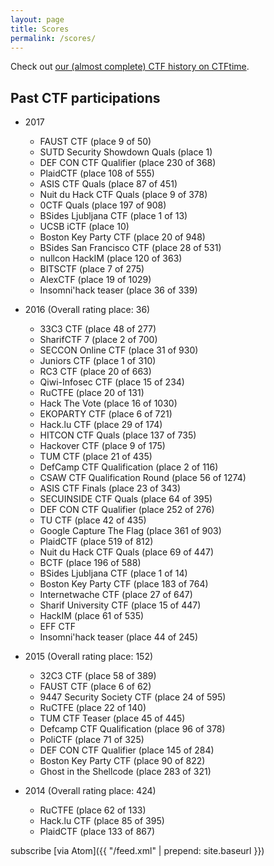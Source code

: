 ```yaml
---
layout: page
title: Scores
permalink: /scores/
---
```


Check out [our (almost complete) CTF history on CTFtime](https://ctftime.org/team/8323).


## Past CTF participations

<!-- generated using scripts/getPastCTFs.py  -->

* 2017
  <!-- place 40 (135.219 points), (before FAUST voting completed) -->
  * FAUST CTF <span class="discreet">(place 9 of 50)</span>
  * SUTD Security Showdown Quals <span class="discreet">(place 1)</span>
  <!-- place 37 (135.219 points) -->
  * DEF CON CTF Qualifier <span class="discreet">(place 230 of 368)</span>
  * PlaidCTF <span class="discreet">(place 108 of 555)</span>
  * ASIS CTF Quals <span class="discreet">(place 87 of 451)</span>
  * Nuit du Hack CTF Quals <span class="discreet">(place 9 of 378)</span>
  * 0CTF  Quals <span class="discreet">(place 197 of 908)</span>
  * BSides Ljubljana CTF <span class="discreet">(place 1 of 13)</span>
  * UCSB iCTF <span class="discreet">(place 10)</span>
  <!-- place 17 (78.738 points) -->
  * Boston Key Party CTF <span class="discreet">(place 20 of 948)</span>
  * BSides San Francisco CTF <span class="discreet">(place 28 of 531)</span>
  * nullcon HackIM <span class="discreet">(place 120 of 363)</span>
  * BITSCTF <span class="discreet">(place 7 of 275)</span>
  * AlexCTF <span class="discreet">(place 19 of 1029)</span>
  * Insomni'hack teaser <span class="discreet">(place 36 of 339)</span>

* 2016 (Overall rating place: 36)
  <!-- place 36 (333.244 points) -->
  * 33C3 CTF <span class="discreet">(place 48 of 277)</span>
  <!-- place 38 (293.092 points) -->
  * SharifCTF 7 <span class="discreet">(place 2 of 700)</span>
  * SECCON Online CTF <span class="discreet">(place 31 of 930)</span>
  <!-- place 47 (246.418 points) -->
  * Juniors CTF <span class="discreet">(place 1 of 310)</span>
  * RC3 CTF <span class="discreet">(place 20 of 663)</span>
  <!-- place 49 (233.160 points) -->
  * Qiwi-Infosec CTF <span class="discreet">(place 15 of 234)</span>
  <!-- place 51 (224.200 points) -->
  * RuCTFE <span class="discreet">(place 20 of 131)</span>
  <!-- place 51 (209.993 points) -->
  * Hack The Vote <span class="discreet">(place 16 of 1030)</span>
  <!-- place 53 (198.005 points) -->
  * EKOPARTY CTF <span class="discreet">(place 6 of 721)</span>
  * Hack.lu CTF <span class="discreet">(place 29 of 174)</span>
  * HITCON CTF  Quals <span class="discreet">(place 137 of 735)</span>
  * Hackover CTF <span class="discreet">(place 9 of 175)</span>
  * TUM CTF <span class="discreet">(place 21 of 435)</span>
  * DefCamp CTF Qualification <span class="discreet">(place 2 of 116)</span>
  * CSAW CTF Qualification Round <span class="discreet">(place 56 of 1274)</span>
  * ASIS CTF Finals <span class="discreet">(place 23 of 343)</span>
  * SECUINSIDE CTF Quals <span class="discreet">(place 64 of 395)</span>
  * DEF CON CTF Qualifier <span class="discreet">(place 252 of 276)</span>
  * TU CTF <span class="discreet">(place 42 of 435)</span>
  * Google Capture The Flag <span class="discreet">(place 361 of 903)</span>
  * PlaidCTF <span class="discreet">(place 519 of 812)</span>
  * Nuit du Hack CTF Quals <span class="discreet">(place 69 of 447)</span>
  * BCTF <span class="discreet">(place 196 of 588)</span>
  * BSides Ljubljana CTF <span class="discreet">(place 1 of 14)</span>
  * Boston Key Party CTF <span class="discreet">(place 183 of 764)</span>
  * Internetwache CTF <span class="discreet">(place 27 of 647)</span>
  * Sharif University CTF <span class="discreet">(place 15 of 447)</span>
  * HackIM  <span class="discreet">(place 61 of 535)</span>
  * EFF CTF
  * Insomni'hack teaser <span class="discreet">(place 44 of 245)</span>

* 2015 (Overall rating place: 152)
  <!-- place 152 (73.994 points) -->
  * 32C3 CTF <span class="discreet">(place 58 of 389)</span>
  * FAUST CTF <span class="discreet">(place 6 of 62)</span>
  * 9447 Security Society CTF <span class="discreet">(place 24 of 595)</span>
  * RuCTFE <span class="discreet">(place 22 of 140)</span>
  * TUM CTF Teaser <span class="discreet">(place 45 of 445)</span>
  * Defcamp CTF Qualification <span class="discreet">(place 96 of 378)</span>
  * PoliCTF <span class="discreet">(place 71 of 325)</span>
  * DEF CON CTF Qualifier <span class="discreet">(place 145 of 284)</span>
  * Boston Key Party CTF <span class="discreet">(place 90 of 822)</span>
  * Ghost in the Shellcode <span class="discreet">(place 283 of 321)</span>

* 2014 (Overall rating place: 424)
  <!-- place 424 (22.027 points) -->
  * RuCTFE <span class="discreet">(place 62 of 133)</span>
  * Hack.lu CTF <span class="discreet">(place 85 of 395)</span>
  * PlaidCTF <span class="discreet">(place 133 of 867)</span>


subscribe [via Atom]({{ "/feed.xml" | prepend: site.baseurl }})
